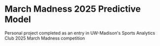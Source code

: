 <h1>March Madness 2025 Predictive Model</h1>
Personal project completed as an entry in UW-Madison's Sports Analytics Club 2025 March Madness competition
